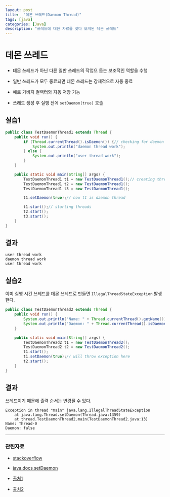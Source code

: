 ```yaml
---
layout: post
title:  "데몬 쓰레드(Daemon Thread)"
tags: [java]
categories: [Java]
description: "쓰레드에 대한 자료를 찾다 보게된 데몬 쓰레드"
---
```

데몬 쓰레드
==============

- 데몬 쓰레드가 아닌 다른 일반 쓰레드의 작업으 돕는 보조적인 역할을 수행  

- 일반 쓰레드가 모두 종료되면 데몬 쓰레드는 강제적으로 자동 종료  

- 예로 가비지 컬렉터와 자동 저장 기능  

- 쓰레드 생성 후 실행 전에 `setDaemon(true)` 호출  

## 실습1  

```java
public class TestDaemonThread1 extends Thread {
	public void run() {
		if (Thread.currentThread().isDaemon()) {// checking for daemon thread
			System.out.println("daemon thread work");
		} else {
			System.out.println("user thread work");
		}
	}

	public static void main(String[] args) {
		TestDaemonThread1 t1 = new TestDaemonThread1();// creating thread
		TestDaemonThread1 t2 = new TestDaemonThread1();
		TestDaemonThread1 t3 = new TestDaemonThread1();

		t1.setDaemon(true);// now t1 is daemon thread

		t1.start();// starting threads
		t2.start();
		t3.start();
	}
}
```

## 결과  

```
user thread work
daemon thread work
user thread work
```

## 실습2  

이미 실행 시킨 쓰레드를 데몬 쓰레드로 만들면 `IllegalThreadStateException` 발생 한다.

```java
public class TestDaemonThread2 extends Thread {
	public void run() {
		System.out.println("Name: " + Thread.currentThread().getName());
		System.out.println("Daemon: " + Thread.currentThread().isDaemon());
	}

	public static void main(String[] args) {
		TestDaemonThread2 t1 = new TestDaemonThread2();
		TestDaemonThread2 t2 = new TestDaemonThread2();
		t1.start();
		t1.setDaemon(true);// will throw exception here
		t2.start();
	}
}
```

## 결과  

쓰레드이기 때문에 출력 순서는 변경될 수 있다.

```
Exception in thread "main" java.lang.IllegalThreadStateException
	at java.lang.Thread.setDaemon(Thread.java:1359)
	at thread.TestDaemonThread2.main(TestDaemonThread2.java:13)
Name: Thread-0
Daemon: false
```

---

### 관련자료  

- [stackoverflow](https://stackoverflow.com/questions/2213340/what-is-daemon-thread-in-java/2213443)  

- [java docs setDaemon](https://docs.oracle.com/javase/6/docs/api/java/lang/Thread.html)  

- [출처1](https://www.javatpoint.com/daemon-thread)  

- [출처2](http://happyourlife.tistory.com/126)
